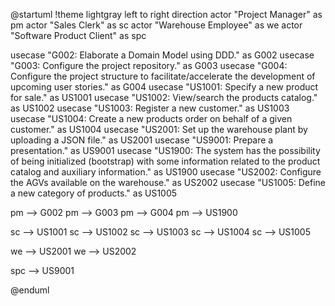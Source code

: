 @startuml
!theme lightgray
left to right direction
actor "Project Manager" as pm
actor "Sales Clerk" as sc
actor "Warehouse Employee" as we
actor "Software Product Client" as spc

  usecase "G002: Elaborate a Domain Model using DDD." as G002
  usecase "G003: Configure the project repository." as G003
  usecase "G004: Configure the project structure to facilitate/accelerate the development of upcoming user stories." as G004
  usecase "US1001: Specify a new product for sale." as US1001
  usecase "US1002: View/search the products catalog." as US1002
  usecase "US1003: Register a new customer." as US1003
  usecase "US1004: Create a new products order on behalf of a given customer." as US1004
  usecase "US2001: Set up the warehouse plant by uploading a JSON file." as US2001
  usecase "US9001: Prepare a presentation." as US9001
  usecase "US1900: The system has the possibility of being initialized (bootstrap) with some information related to the product catalog and auxiliary information." as US1900
  usecase "US2002: Configure the AGVs available on the warehouse." as US2002
  usecase "US1005: Define a new category of products." as US1005

pm --> G002
pm --> G003
pm --> G004
pm --> US1900

sc --> US1001
sc --> US1002
sc --> US1003
sc --> US1004
sc --> US1005

we --> US2001
we --> US2002

spc --> US9001



@enduml